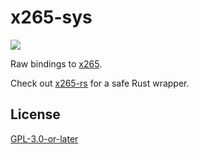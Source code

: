 # x265-sys

[![](https://img.shields.io/crates/v/x265-sys)](https://crates.io/crates/x265-sys)

Raw bindings to [x265](https://bitbucket.org/multicoreware/x265).

Check out [x265-rs](https://github.com/inflaiton/x265-rs) for a safe Rust wrapper.

## License

[GPL-3.0-or-later](https://www.gnu.org/licenses/gpl-3.0.html)
